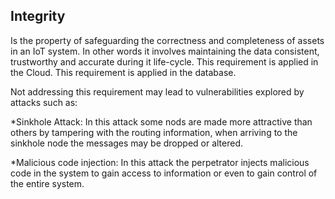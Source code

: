 ## Integrity                                 

Is the property of safeguarding the correctness and completeness of assets in an IoT system. In other words it involves maintaining the data consistent, trustworthy and accurate during it life-cycle. This requirement is applied in the Cloud. This requirement is applied in the database. 

Not addressing this requirement may lead to vulnerabilities explored by attacks such as:                                                              

*Sinkhole Attack: 
    In this attack some nods are made more attractive than others by tampering with the routing information, when arriving to the sinkhole node the messages may be dropped or altered.                                       

*Malicious  code  injection: 
    In  this  attack  the  perpetrator injects  malicious code in the system to gain access to information or even to gain control of the entire system.
